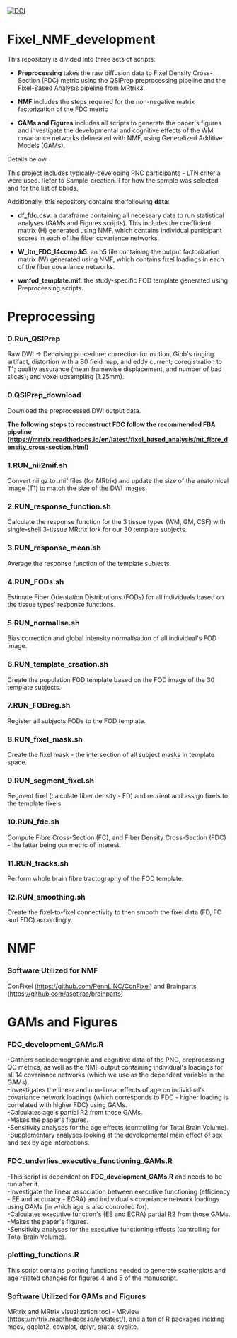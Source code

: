 [![DOI](https://zenodo.org/badge/578251374.svg)](https://zenodo.org/doi/10.5281/zenodo.10064923)


# Fixel_NMF_development

This repository is divided into three sets of scripts:

* **Preprocessing** takes the raw diffusion data to Fixel Density Cross-Section (FDC) metric using the QSIPrep preprocessing pipeline and the Fixel-Based Analysis pipeline from MRtrix3. 

* **NMF** includes the steps required for the non-negative matrix factorization of the FDC metric

* **GAMs and Figures** includes all scripts to generate the paper's figures and investigate the developmental and cognitive effects of the WM covariance networks delineated with NMF, using Generalized Additive Models (GAMs). 

Details below.

This project includes typically-developing PNC participants - LTN criteria were used. Refer to Sample_creation.R for how the sample was selected and for the list of bblids.

Additionally, this repository contains the following **data**: 

*  **df_fdc.csv**: a dataframe containing all necessary data to run statistical analyses (GAMs and Figures scripts). This includes the coefficient matrix (H) generated using NMF, which contains individual participant scores in each of the fiber covariance networks.

* **W_ltn_FDC_14comp.h5**: an h5 file containing the output factorization matrix (W) generated using NMF, which contains fixel loadings in each of the fiber covariance networks. 

* **wmfod_template.mif**: the study-specific FOD template generated using Preprocessing scripts. 

# Preprocessing

### 0.Run_QSIPrep
Raw DWI -> Denoising procedure; correction for motion, Gibb's ringing artifact, distortion with a B0 field map, and eddy current; coregistration to T1; quality assurance (mean framewise displacement, and number of bad slices); and voxel upsampling (1.25mm).

### 0.QSIPrep_download
Download the preprocessed DWI output data.


**The following steps to reconstruct FDC follow the recommended FBA pipeline (https://mrtrix.readthedocs.io/en/latest/fixel_based_analysis/mt_fibre_density_cross-section.html)**

### 1.RUN_nii2mif.sh
Convert nii.gz to .mif files (for MRtrix) and update the size of the anatomical image (T1) to match the size of the DWI images.

### 2.RUN_response_function.sh
Calculate the response function for the 3 tissue types (WM, GM, CSF) with single-shell 3-tissue MRtrix fork for our 30 template subjects. 

### 3.RUN_response_mean.sh
Average the response function of the template subjects.

### 4.RUN_FODs.sh
Estimate Fiber Orientation Distributions (FODs) for all individuals based on the tissue types' response functions.

### 5.RUN_normalise.sh
Bias correction and global intensity normalisation of all individual's FOD image.

### 6.RUN_template_creation.sh
Create the population FOD template based on the FOD image of the 30 template subjects.

### 7.RUN_FODreg.sh
Register all subjects FODs to the FOD template.

### 8.RUN_fixel_mask.sh
Create the fixel mask - the intersection of all subject masks in template space.

### 9.RUN_segment_fixel.sh
Segment fixel (calculate fiber density - FD) and reorient and assign fixels to the template fixels.

### 10.RUN_fdc.sh
Compute Fibre Cross-Section (FC), and Fiber Density Cross-Section (FDC) - the latter being our metric of interest.

### 11.RUN_tracks.sh
Perform whole brain fibre tractography of the FOD template.

### 12.RUN_smoothing.sh
Create the fixel-to-fixel connectivity to then smooth the fixel data (FD, FC and FDC) accordingly.

# NMF

###


### Software Utilized for NMF
ConFixel (https://github.com/PennLINC/ConFixel) and Brainparts (https://github.com/asotiras/brainparts)

# GAMs and Figures

### FDC_development_GAMs.R
-Gathers sociodemographic and cognitive data of the PNC, preprocessing QC metrics, as well as the NMF output containing individual's loadings for all 14 covariance networks (which we use as the dependent variable in the GAMs).  
-Investigates the linear and non-linear effects of age on individual's covariance network loadings (which corresponds to FDC - higher loading is correlated with higher FDC) using GAMs.  
-Calculates age's partial R2 from those GAMs.  
-Makes the paper's figures.  
-Sensitivity analyses for the age effects (controlling for Total Brain Volume).  
-Supplementary analyses looking at the developmental main effect of sex and sex by age interactions.

### FDC_underlies_executive_functioning_GAMs.R
-This script is dependent on **FDC_development_GAMs.R** and needs to be run after it.  
-Investigate the linear association between executive functioning (efficiency - EE and accuracy - ECRA) and individual's covariance network loadings using GAMs (in which age is also controlled for).  
-Calculates executive function's (EE and ECRA) partial R2 from those GAMs.  
-Makes the paper's figures.  
-Sensitivity analyses for the executive functioning effects (controlling for Total Brain Volume).

### plotting_functions.R
This script contains plotting functions needed to generate scatterplots and age related changes for figures 4 and 5 of the manuscript.

### Software Utilized for GAMs and Figures
MRtrix and MRtrix visualization tool - MRview (https://mrtrix.readthedocs.io/en/latest/), and a ton of R packages inclding mgcv, ggplot2, cowplot, dplyr, gratia, svglite.




